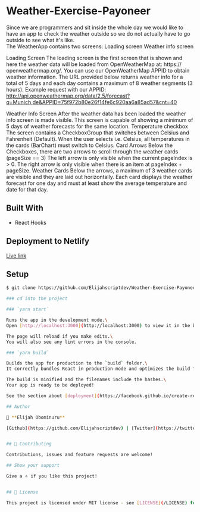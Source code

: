 # Weather-Exercise-Payoneer

Since we are programmers and sit inside the whole day we would like to have an app to check the weather outside so we do not  actually have to go outside to see what it's like.  
The WeatherApp contains two screens: 
Loading screen 
Weather info screen 

Loading Screen 
The loading screen is the first screen that is shown and here the weather data will be loaded from OpenWeatherMap at: https:// openweathermap.org/. You can use our OpenWeatherMap APPID to obtain weather information.  The URL provided below returns weather info for a total of 5 days and each day contains a  maximum of 8 weather segments (3 hours). 
Example request with our APPID: 
http://api.openweathermap.org/data/2.5/forecast?q=Munich,de&APPID=75f972b80e26f14fe6c920aa6a85ad57&cnt=40 

Weather Info Screen 
After the weather data has been loaded the weather info screen is made visible. This screen is capable of showing a minimum of  5 days of weather forecasts for the same location. 
Temperature checkbox 
The screen contains a CheckboxGroup that switches between Celsius and Fahrenheit (Default). When the user selects i.e.  Celsius, all temperatures in the cards (BarChart) must switch to Celsius. 
Card Arrows 
Below the Checkboxes, there are two arrows to scroll through the weather cards (pageSize == 3) 
The left arrow is only visible when the current pageIndex is > 0. 
The right arrow is only visible when there is an item at pageIndex + pageSize. 
Weather Cards 
Below the arrows, a maximum of 3 weather cards are visible and they are laid out horizontally. Each card displays the weather  forecast for one day and must at least show the average temperature and date for that day.



## Built With

- React Hooks

## Deployment to Netlify
[Live link](https://goofy-babbage-4ba74e.netlify.app/)


## Setup

```sh
$ git clone https://github.com/Elijahscriptdev/Weather-Exercise-Payoneer.git

### cd into the project

### `yarn start`

Runs the app in the development mode.\
Open [http://localhost:3000](http://localhost:3000) to view it in the browser.

The page will reload if you make edits.\
You will also see any lint errors in the console.

### `yarn build`

Builds the app for production to the `build` folder.\
It correctly bundles React in production mode and optimizes the build for the best performance.

The build is minified and the filenames include the hashes.\
Your app is ready to be deployed!

See the section about [deployment](https://facebook.github.io/create-react-app/docs/deployment) for more information.

## Author

👤 **Elijah Obominuru**

[Github](https://github.com/Elijahscriptdev) | [Twitter](https://twitter.com/ElijahObominuru) | [LinkedIn](https://www.linkedin.com/in/elijah-obominuru-0b730b143/)


## 🤝 Contributing

Contributions, issues and feature requests are welcome!

## Show your support

Give a ⭐️ if you like this project!


## 📝 License

This project is licensed under MIT license - see [LICENSE](/LICENSE) for more details.
